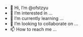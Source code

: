 - 👋 Hi, I’m @ofstzyu
- 👀 I’m interested in ...
- 🌱 I’m currently learning ...
- 💞️ I’m looking to collaborate on ...
- 📫 How to reach me ...

<!---
ofstzyu/ofstzyu is a ✨ special ✨ repository because its `README.md` (this file) appears on your GitHub profile.
You can click the Preview link to take a look at your changes.
--->
